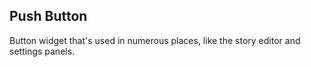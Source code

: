 Push Button
-----------
Button widget that's used in numerous places, like the story editor and settings
panels.
